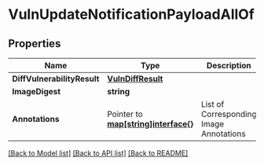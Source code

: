 # VulnUpdateNotificationPayloadAllOf

## Properties

Name | Type | Description | Notes
------------ | ------------- | ------------- | -------------
**DiffVulnerabilityResult** | [**VulnDiffResult**](VulnDiffResult.md) |  | [optional] 
**ImageDigest** | **string** |  | [optional] 
**Annotations** | Pointer to [**map[string]interface{}**](.md) | List of Corresponding Image Annotations | [optional] 

[[Back to Model list]](../README.md#documentation-for-models) [[Back to API list]](../README.md#documentation-for-api-endpoints) [[Back to README]](../README.md)


